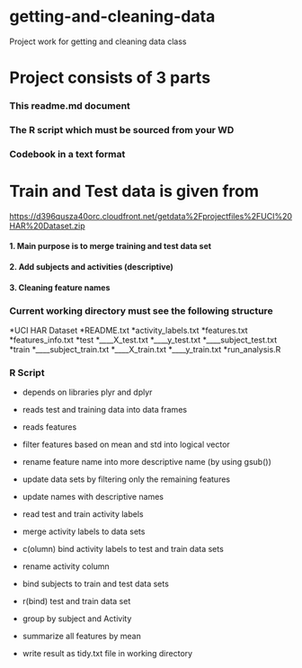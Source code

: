 # getting-and-cleaning-data
Project work for getting and cleaning data class

# Project consists of 3 parts 
### This readme.md document
### The R script which must be sourced from your WD 
### Codebook in a text format

# Train and Test data is given from
 https://d396qusza40orc.cloudfront.net/getdata%2Fprojectfiles%2FUCI%20HAR%20Dataset.zip 

 
#### 1. Main purpose is to merge training and test data set
#### 2. Add subjects and activities (descriptive)
#### 3. Cleaning feature names 

### Current working directory must see the following structure

*UCI HAR Dataset
    *README.txt
    *activity_labels.txt
    *features.txt
    *features_info.txt
    *test
    *____X_test.txt
    *____y_test.txt
    *____subject_test.txt
    *train
    *____subject_train.txt 
    *____X_train.txt 
    *____y_train.txt
    *run_analysis.R
  
### R Script 

* depends on libraries plyr and dplyr
* reads test and training data into data frames
* reads features
* filter features based on mean and std into logical vector
* rename feature name into more descriptive name (by using gsub())
* update data sets by filtering only the remaining features 
* update names with descriptive names

* read test and train activity labels 
* merge activity labels to data sets

* c(olumn) bind activity labels to test and train data sets
* rename activity column

* bind subjects to train and test data sets
* r(bind) test and train data set

* group by subject and Activity
* summarize all features by mean
* write result as tidy.txt file in working directory


